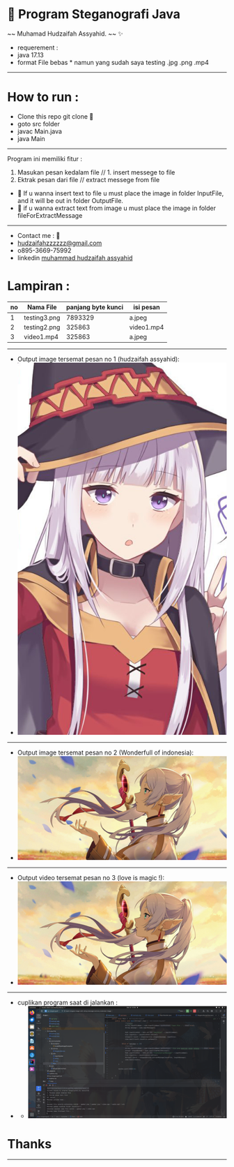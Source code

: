 # 🔖 Program Steganografi Java

~~ Muhamad Hudzaifah Assyahid. ~~ ✨
- requerement :
- java 17.13
- format File bebas * namun yang sudah saya testing .jpg .png .mp4

___ 
# How to run :
- Clone this repo git clone 🚀
- goto src folder
- javac Main.java
- java Main
- -- 
Program ini memiliki fitur :
1. Masukan pesan kedalam file // 1. insert messege to file
2. Ektrak pesan dari file // extract messege from file

- 🔎  If u wanna insert text to file u must place the image in folder InputFile, and it will be out in folder OutputFile.
- 🔎 if u wanna extract text from image u must place the image in folder fileForExtractMessage

---

- Contact me : 🚀
- hudzaifahzzzzzz@gmail.com
- o895-3669-75992
- linkedin [muhammad hudzaifah assyahid](https://www.linkedin.com/in/hudzaifahassyahid/)


# Lampiran :
| no | Nama File | panjang byte kunci | isi pesan  |
|----|-----------|--------------|------------|
| 1  | testing3.png | 7893329             | a.jpeg     |
| 2  | testing2.png | 325863             | video1.mp4 |
|3| video1.mp4 | 325863             | a.jpeg     |

---
- Output image tersemat pesan no 1  (hudzaifah assyahid):
- ![Raw File 1](https://github.com/hudzzz01/Steganografi-End-Of-File-Java-Native/blob/03-bash-steganografi-insert-secretFile-in-file/fileForExtractMessage/testing3.png?raw=true)
- --
- Output image tersemat pesan no 2 (Wonderfull of indonesia):
- ![Raw File 2](https://github.com/hudzzz01/Steganografi-End-Of-File-Java-Native/blob/03-bash-steganografi-insert-secretFile-in-file/fileForExtractMessage/testing2.png?raw=true)
- --
- Output video tersemat pesan no 3 (love is magic !):
- ![Raw File 2](https://github.com/hudzzz01/Steganografi-End-Of-File-Java-Native/blob/03-bash-steganografi-insert-secretFile-in-file/fileForExtractMessage/testing2.png?raw=true)
---
- cuplikan program saat di jalankan :
- - ![Screen Shoot](https://github.com/hudzzz01/Steganografi-End-Of-File-Java-Native/blob/master/cuplikan.png?raw=true)

# Thanks
---
